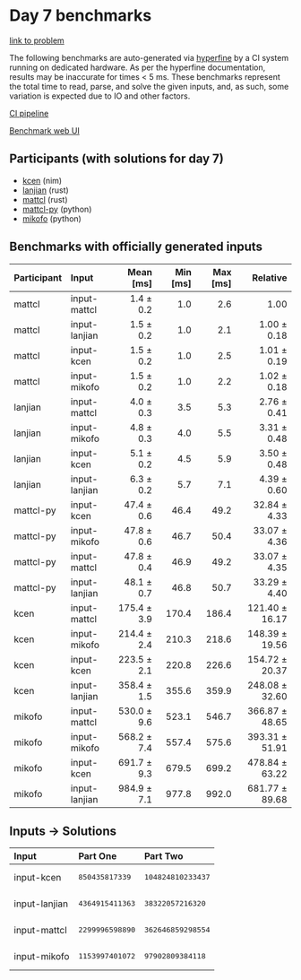 # Day 7 benchmarks

[link to problem](https://adventofcode.com/2024/day/7)

The following benchmarks are auto-generated via
[hyperfine](https://github.com/sharkdp/hyperfine) by a CI system running on
dedicated hardware. As per the hyperfine documentation, results may be
inaccurate for times < 5 ms. These benchmarks represent the total time to read,
parse, and solve the given inputs, and, as such, some variation is expected due
to IO and other factors.

[CI pipeline](http://ci.papercode.net:8080/teams/main/pipelines/aoc2024)

[Benchmark web UI](https://aoc.ancalagon.black)


## Participants (with solutions for day 7)

- [kcen](https://github.com/kcen/aoc2024) (nim)
- [lanjian](https://github.com/lanjian/aoc-2024) (rust)
- [mattcl](https://github.com/mattcl/aoc2024) (rust)
- [mattcl-py](https://github.com/mattcl/aoc2024-py) (python)
- [mikofo](https://github.com/mikofo/aoc2024) (python)


## Benchmarks with officially generated inputs

| Participant | Input | Mean [ms] | Min [ms] | Max [ms] | Relative |
|:---|:---|---:|---:|---:|---:|
| mattcl | input-mattcl | 1.4 ± 0.2 | 1.0 | 2.6 | 1.00 |
| mattcl | input-lanjian | 1.5 ± 0.2 | 1.0 | 2.1 | 1.00 ± 0.18 |
| mattcl | input-kcen | 1.5 ± 0.2 | 1.0 | 2.5 | 1.01 ± 0.19 |
| mattcl | input-mikofo | 1.5 ± 0.2 | 1.0 | 2.2 | 1.02 ± 0.18 |
| lanjian | input-mattcl | 4.0 ± 0.3 | 3.5 | 5.3 | 2.76 ± 0.41 |
| lanjian | input-mikofo | 4.8 ± 0.3 | 4.0 | 5.5 | 3.31 ± 0.48 |
| lanjian | input-kcen | 5.1 ± 0.2 | 4.5 | 5.9 | 3.50 ± 0.48 |
| lanjian | input-lanjian | 6.3 ± 0.2 | 5.7 | 7.1 | 4.39 ± 0.60 |
| mattcl-py | input-kcen | 47.4 ± 0.6 | 46.4 | 49.2 | 32.84 ± 4.33 |
| mattcl-py | input-mikofo | 47.8 ± 0.6 | 46.7 | 50.4 | 33.07 ± 4.36 |
| mattcl-py | input-mattcl | 47.8 ± 0.4 | 46.9 | 49.2 | 33.07 ± 4.35 |
| mattcl-py | input-lanjian | 48.1 ± 0.7 | 46.8 | 50.7 | 33.29 ± 4.40 |
| kcen | input-mattcl | 175.4 ± 3.9 | 170.4 | 186.4 | 121.40 ± 16.17 |
| kcen | input-mikofo | 214.4 ± 2.4 | 210.3 | 218.6 | 148.39 ± 19.56 |
| kcen | input-kcen | 223.5 ± 2.1 | 220.8 | 226.6 | 154.72 ± 20.37 |
| kcen | input-lanjian | 358.4 ± 1.5 | 355.6 | 359.9 | 248.08 ± 32.60 |
| mikofo | input-mattcl | 530.0 ± 9.6 | 523.1 | 546.7 | 366.87 ± 48.65 |
| mikofo | input-mikofo | 568.2 ± 7.4 | 557.4 | 575.6 | 393.31 ± 51.91 |
| mikofo | input-kcen | 691.7 ± 9.3 | 679.5 | 699.2 | 478.84 ± 63.22 |
| mikofo | input-lanjian | 984.9 ± 7.1 | 977.8 | 992.0 | 681.77 ± 89.68 |


## Inputs -> Solutions

| Input | Part One | Part Two |
|:---|:---|:---|
|input-kcen|<pre>850435817339</pre>|<pre>104824810233437</pre>|
|input-lanjian|<pre>4364915411363</pre>|<pre>38322057216320</pre>|
|input-mattcl|<pre>2299996598890</pre>|<pre>362646859298554</pre>|
|input-mikofo|<pre>1153997401072</pre>|<pre>97902809384118</pre>|